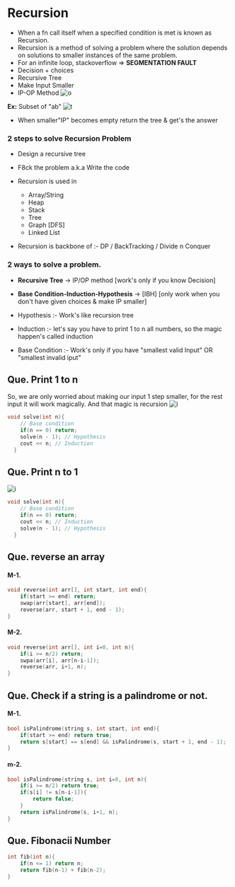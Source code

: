 # Recursion

-   When a fn call itself when a specified condition is met is known as Recursion.
-   Recursion is a method of solving a problem where the solution depends on solutions to smaller instances of the same problem.
-   For an infinite loop, stackoverflow => **SEGMENTATION FAULT**
-   Decision + choices
-   Recursive Tree
-   Make Input Smaller
-   IP-OP Method
    ![o](https://assets.leetcode.com/users/images/3da869bb-17e8-4479-9629-23431ffb157f_1643541268.3172822.png)

**Ex:** Subset of "ab"
![t](https://assets.leetcode.com/users/images/11e8bbd2-0d4d-4a8c-8187-7a855d43bf80_1643541967.9300315.png)

-   When smaller"IP" becomes empty return the tree & get's the answer

### 2 steps to solve Recursion Problem

-   Design a recursive tree
-   F8ck the problem a.k.a Write the code

-   Recursion is used in
    -   Array/String
    -   Heap
    -   Stack
    -   Tree
    -   Graph [DFS]
    -   Linked List
-   Recursion is backbone of :- DP / BackTracking / Divide n Conquer

### 2 ways to solve a problem.

-   **Recursive Tree** -> IP/OP method [work's only if you know Decision]
-   **Base Condition-Induction-Hypothesis** -> [IBH] [only work when you don't have given choices & make IP smaller]

-   Hypothesis :- Work's like recursion tree
-   Induction :- let's say you have to print 1 to n all numbers, so the magic happen's called induction
-   Base Condition :- Work's only if you have "smallest valid Input" OR "smallest invalid iput"

## Que. Print 1 to n

So, we are only worried about making our input 1 step smaller, for the rest input it will work magically. And that magic is recursion
![i](https://assets.leetcode.com/users/images/27febad5-1405-4bcb-9140-6a6e718cd124_1643554221.7310085.png)

```cpp
void solve(int n){
    // Base condition
    if(n == 0) return;
    solve(n - 1); // Hypothesis
    cout << n; // Induction
  }
```

## Que. Print n to 1

![i](https://assets.leetcode.com/users/images/0bbb9755-deff-4112-b409-94c7e396dd5e_1643557294.5193331.png)

```cpp
void solve(int n){
    // Base condition
    if(n == 0) return;
    cout << n; // Induction
    solve(n - 1); // Hypothesis
  }
```

## Que. reverse an array

#### M-1.

```cpp
void reverse(int arr[], int start, int end){
    if(start >= end) return;
    swap(arr[start], arr[end]);
    reverse(arr, start + 1, end - 1);
}
```

#### M-2.

```cpp
void reverse(int arr[], int i=0, int n){
    if(i >= n/2) return;
    swpa(arr[i], arr[n-i-1]);
    reverse(arr, i+1, n);
}
```

## Que. Check if a string is a palindrome or not.

#### M-1.

```cpp
bool isPalindrome(string s, int start, int end){
    if(start >= end) return true;
    return s[start] == s[end] && isPalindrome(s, start + 1, end - 1);
}
```

#### m-2.

```cpp
bool isPalindrome(string s, int i=0, int n){
    if(i >= n/2) return true;
    if(s[i] != s[n-i-1]){
        return false;
    }
    return isPalindrome(s, i+1, n);
}
```

## Que. Fibonacii Number

```cpp
int fib(int n){
    if(n <= 1) return n;
    return fib(n-1) + fib(n-2);
}
```
